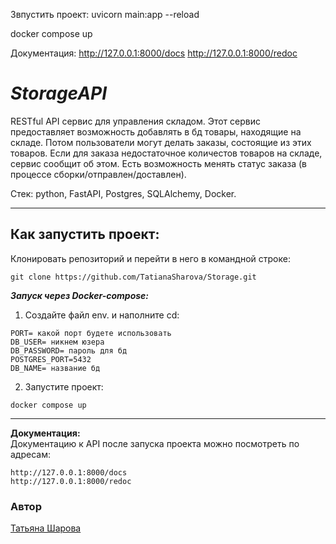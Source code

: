 
Звпустить проект:
uvicorn main:app --reload

docker compose up

Документация:
http://127.0.0.1:8000/docs
http://127.0.0.1:8000/redoc

# **_StorageAPI_**
RESTful API сервис для управления складом. Этот сервис предоставляет возможность добавлять в бд товары, находящие на складе. Потом пользователи могут делать заказы, состоящие из этих товаров. Если для заказа недостаточное количестов товаров на складе, сервис сообщит об этом. Есть возможность менять статус заказа (в процессе сборки/отправлен/доставлен).                                                               

Стек: python, FastAPI, Postgres, SQLAlchemy, Docker.                                                                          

____
**Как запустить проект:**
-----------
Клонировать репозиторий и перейти в него в командной строке:

```
git clone https://github.com/TatianaSharova/Storage.git
```
**_Запуск через Docker-compose:_**                                                 

1. Создайте файл env. и наполните cd:
```
PORT= какой порт будете использовать
DB_USER= никнем юзера
DB_PASSWORD= пароль для бд
POSTGRES_PORT=5432
DB_NAME= название бд
```
2. Запустите проект:          
```
docker compose up
```
____

**Документация:**                                                               
Документацию к API после запуска проекта можно посмотреть по адресам:
```
http://127.0.0.1:8000/docs
http://127.0.0.1:8000/redoc
```

### Автор
[Татьяна Шарова](https://github.com/TatianaSharova)